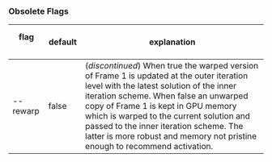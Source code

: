 ### Obsolete Flags

| &nbsp; flag &nbsp; &nbsp;  &nbsp; | &nbsp; default &nbsp; | &nbsp; explanation &nbsp; |
|------|---------|-------------|
| --rewarp | false | (*discontinued*) When true the warped version of Frame 1 is updated at the outer iteration level with the latest solution of the inner iteration scheme.  When false an unwarped copy of Frame 1 is kept in GPU memory which is warped to the current solution and passed to the inner iteration scheme. The latter is more robust and memory not pristine enough to recommend activation. |
